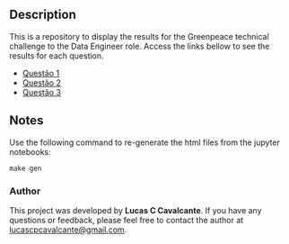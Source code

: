 ## Description

This is a repository to display the results for the Greenpeace technical challenge to the Data Engineer role. Access the links bellow to see the results for each question.

- [Questão 1](https://cavalcantelucas.github.io/greenpeace/1.html)
- [Questão 2](https://cavalcantelucas.github.io/greenpeace/2.html)
- [Questão 3](https://cavalcantelucas.github.io/greenpeace/3.md)


## Notes

Use the following command to re-generate the html files from the jupyter notebooks:

```terminal
make gen
```

### Author

This project was developed by **Lucas C Cavalcante**. If you have any questions or feedback, please feel free to contact the author at lucascpcavalcante@gmail.com.